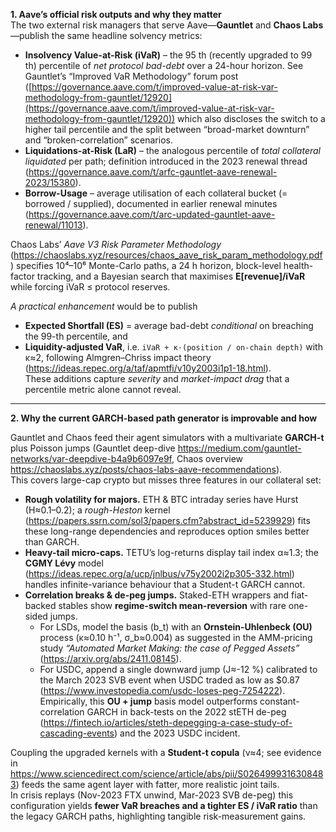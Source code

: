**1.  Aave’s official risk outputs and why they matter**  
The two external risk managers that serve Aave—**Gauntlet** and **Chaos Labs**—publish the same headline solvency metrics:

* **Insolvency Value-at-Risk (iVaR)** – the 95 th (recently upgraded to 99 th) percentile of *net protocol bad-debt* over a 24-hour horizon. See Gauntlet’s “Improved VaR Methodology” forum post ([https://governance.aave.com/t/improved-value-at-risk-var-methodology-from-gauntlet/12920](https://governance.aave.com/t/improved-value-at-risk-var-methodology-from-gauntlet/12920)) which also discloses the switch to a higher tail percentile and the split between “broad-market downturn” and “broken-correlation” scenarios.
* **Liquidations-at-Risk (LaR)** – the analogous percentile of *total collateral liquidated* per path; definition introduced in the 2023 renewal thread (<https://governance.aave.com/t/arfc-gauntlet-aave-renewal-2023/15380>).  
* **Borrow-Usage** – average utilisation of each collateral bucket (= borrowed / supplied), documented in earlier renewal minutes (<https://governance.aave.com/t/arc-updated-gauntlet-aave-renewal/11013>).  

Chaos Labs’ *Aave V3 Risk Parameter Methodology* (<https://chaoslabs.xyz/resources/chaos_aave_risk_param_methodology.pdf>) specifies 10⁴–10⁶ Monte-Carlo paths, a 24 h horizon, block-level health-factor tracking, and a Bayesian search that maximises **E[revenue]/iVaR** while forcing iVaR ≤ protocol reserves.

*A practical enhancement* would be to publish  
* **Expected Shortfall (ES)** = average bad-debt *conditional* on breaching the 99-th percentile, and  
* **Liquidity-adjusted VaR**, i.e.  `iVaR + κ·(position / on-chain depth)` with κ≈2, following Almgren–Chriss impact theory (<https://ideas.repec.org/a/taf/apmtfi/v10y2003i1p1-18.html>).  
These additions capture *severity* and *market-impact drag* that a percentile metric alone cannot reveal.

---

**2.  Why the current GARCH-based path generator is improvable and how**

Gauntlet and Chaos feed their agent simulators with a multivariate **GARCH-t** plus Poisson jumps (Gauntlet deep-dive <https://medium.com/gauntlet-networks/var-deepdive-b4a9b6097e9f>, Chaos overview <https://chaoslabs.xyz/posts/chaos-labs-aave-recommendations>).  
This covers large-cap crypto but misses three features in our collateral set:

* **Rough volatility for majors.**  ETH & BTC intraday series have Hurst \(H≈0.1–0.2\); a *rough-Heston* kernel (<https://papers.ssrn.com/sol3/papers.cfm?abstract_id=5239929>) fits these long-range dependencies and reproduces option smiles better than GARCH.  
* **Heavy-tail micro-caps.**  TETU’s log-returns display tail index α≈1.3; the **CGMY Lévy** model (<https://ideas.repec.org/a/ucp/jnlbus/v75y2002i2p305-332.html>) handles infinite-variance behaviour that a Student-t GARCH cannot.  
* **Correlation breaks & de-peg jumps.**  Staked-ETH wrappers and fiat-backed stables show **regime-switch mean-reversion** with rare one-sided jumps.  
  *  For LSDs, model the basis \(b_t\) with an **Ornstein-Uhlenbeck (OU)** process (κ≈0.10 h⁻¹, σ\_b≈0.004) as suggested in the AMM-pricing study *“Automated Market Making: the case of Pegged Assets”* (<https://arxiv.org/abs/2411.08145>).  
  *  For USDC, append a single downward jump \(J≈-12 \%\) calibrated to the March 2023 SVB event when USDC traded as low as \$0.87 (<https://www.investopedia.com/usdc-loses-peg-7254222>).  
  Empirically, this **OU + jump** basis model outperforms constant-correlation GARCH in back-tests on the 2022 stETH de-peg (<https://fintech.io/articles/steth-depegging-a-case-study-of-cascading-events>) and the 2023 USDC incident.

Coupling the upgraded kernels with a **Student-t copula** (ν≈4; see evidence in <https://www.sciencedirect.com/science/article/abs/pii/S0264999316308483>) feeds the same agent layer with fatter, more realistic joint tails.  
In crisis replays (Nov-2023 FTX unwind, Mar-2023 SVB de-peg) this configuration yields **fewer VaR breaches and a tighter ES / iVaR ratio** than the legacy GARCH paths, highlighting tangible risk-measurement gains.
